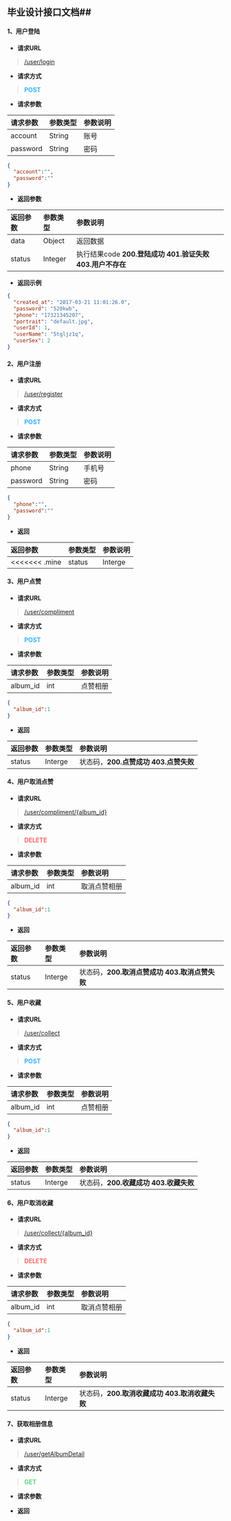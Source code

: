 
## 毕业设计接口文档##

#### 1、用户登陆

- **请求URL**
> [/user/login](http://localhost:8080/Kingbora/user/login)

- **请求方式** 
> **<span style="color: #33b0fc;">POST</span>**

- **请求参数**
>
| 请求参数      |     参数类型 |   参数说明   |
| :-------- | :--------| :------ |
| account | String |  账号 |
| password |   String |  密码 |

>
```json
{
  "account":"",
  "password":""
}
```

- **返回参数**
>
| 返回参数      |     参数类型 |   参数说明   |
| :-------- | :--------| :------ |
| data |   Object |  返回数据 |
| status |   Integer |  执行结果code **200.登陆成功 401.验证失败 403.用户不存在**|

- **返回示例**
>    
```json
{
  "created_at": "2017-03-21 11:01:26.0",
  "password": "520kwb",
  "phone": "17321345207",
  "portrait": "default.jpg",
  "userId": 1,
  "userName": "5tgljz1q",
  "userSex": 2
}
```

#### 2、用户注册

- **请求URL**
> [/user/register](http://localhost:8080/Kingbora/user/register)


- **请求方式** 
>**<span style="color: #33b0fc;">POST</span>**

- **请求参数**
>
| 请求参数      |     参数类型 |   参数说明   |
| :-------- | :--------| :------ |
| phone |   String| 手机号 |
| password | String |  密码 |

>
```json
{
  "phone":"",
  "password":""
}
```

- **返回**
>
| 返回参数      |     参数类型 |   参数说明   |
| :-------- | :--------| :------ |
<<<<<<< .mine| status |   Interge | 状态码，**200.注册成功 403.注册失败** |

#### 3、用户点赞

- **请求URL**
> [/user/compliment](http://localhost:8080/Kingbora/user/compliment)


- **请求方式** 
>**<span style="color: #33b0fc;">POST</span>**

- **请求参数**
>
| 请求参数      |     参数类型 |   参数说明   |
| :-------- | :--------| :------ |
| album_id |   int | 点赞相册 |

>
```json
{
  "album_id":1
}
```

- **返回**
>
| 返回参数      |     参数类型 |   参数说明   |
| :-------- | :--------| :------ |
| status |   Interge | 状态码，**200.点赞成功 403.点赞失败** |

#### 4、用户取消点赞

- **请求URL**
> [/user/compliment/{album_id}](http://localhost:8080/Kingbora/user/compliment/1)


- **请求方式** 
>**<span style="color: #ff6767;">DELETE</span>**

- **请求参数**
>
| 请求参数      |     参数类型 |   参数说明   |
| :-------- | :--------| :------ |
| album_id |   int | 取消点赞相册 |

>
```json
{
  "album_id":1
}
```

- **返回**
>
| 返回参数      |     参数类型 |   参数说明   |
| :-------- | :--------| :------ |
| status |   Interge | 状态码，**200.取消点赞成功 403.取消点赞失败** |

#### 5、用户收藏

- **请求URL**
> [/user/collect](http://localhost:8080/Kingbora/user/collect)


- **请求方式** 
>**<span style="color: #33b0fc;">POST</span>**

- **请求参数**
>
| 请求参数      |     参数类型 |   参数说明   |
| :-------- | :--------| :------ |
| album_id |   int | 点赞相册 |

>
```json
{
  "album_id":1
}
```

- **返回**
>
| 返回参数      |     参数类型 |   参数说明   |
| :-------- | :--------| :------ |
| status |   Interge | 状态码，**200.收藏成功 403.收藏失败** |

#### 6、用户取消收藏

- **请求URL**
> [/user/collect/{album_id}](http://localhost:8080/Kingbora/user/collect/1)


- **请求方式** 
>**<span style="color: #ff6767;">DELETE</span>**

- **请求参数**
>
| 请求参数      |     参数类型 |   参数说明   |
| :-------- | :--------| :------ |
| album_id |   int | 取消点赞相册 |

>
```json
{
  "album_id":1
}
```

- **返回**
>
| 返回参数      |     参数类型 |   参数说明   |
| :-------- | :--------| :------ |
| status |   Interge | 状态码，**200.取消收藏成功 403.取消收藏失败** |


#### 7、获取相册信息

- **请求URL**
> [/user/getAlbumDetail](http://localhost:8080/Kingbora/user/getAlbumDetail)

- **请求方式** 
>**<span style="color: #5dd882;">GET</span>**

- **请求参数**

- **返回**
